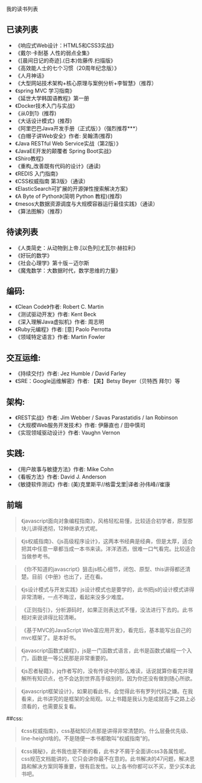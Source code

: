 我的读书列表

## 已读列表

- 《响应式Web设计：HTML5和CSS3实战》
- 《戴尔·卡耐基 人性的弱点全集》
- 《[晨间日记的奇迹].(日本)佐藤传.扫描版》
- 《高效能人士的七个习惯（20周年纪念版）》
- 《人月神话》
- 《大型网站技术架构+核心原理与案例分析+李智慧》（推荐）
- 《spring MVC 学习指南》
- 《延世大学韩国语教程》第一册
- 《Docker技术入门与实战》
- 《从0到1》(推荐)
- 《大话设计模式》(推荐)
- 《阿里巴巴Java开发手册（正式版）》（强烈推荐***）
- 《白帽子讲Web安全》作者: 吴翰清(推荐)
- 《Java RESTful Web Service实战（第2版）》
- 《JavaEE开发的颠覆者 Spring Boot实战》
- 《Shiro教程》
- 《重构_改善既有代码的设计》(通读)
- 《REDIS 入门指南》
- 《CSS权威指南 第3版》（通读）
- 《ElasticSearch可扩展的开源弹性搜索解决方案》
- 《A Byte of Python》(简明 Python 教程)(推荐)
- 《mesos大数据资源调度与大规模容器运行最佳实践》（通读）
- 《算法图解》（推荐）

## 待读列表

- 《人类简史：从动物到上帝.[以色列]尤瓦尔·赫拉利》
- 《好玩的数学》
- 《社会心理学》第十版－迈尔斯
- 《魔鬼数学：大数据时代，数学思维的力量》

## 编码:

- 《Clean Code》作者: Robert C. Martin
- 《测试驱动开发》作者: Kent Beck
- 《深入理解Java虚拟机》作者: 周志明
- 《Ruby元编程》作者: [意] Paolo Perrotta
- 《领域特定语言》作者: Martin Fowler

## 交互运维:

- 《持续交付》作者: Jez Humble / David Farley
- 《SRE：Google运维解密》作者: 【美】Betsy Beyer（贝特西 拜尔）等

## 架构:

- 《REST实战》作者: Jim Webber / Savas Parastatidis / Ian Robinson
- 《大规模Web服务开发技术》作者: 伊藤直也 / 田中慎司
- 《实现领域驱动设计》作者: Vaughn Vernon

## 实践:

- 《用户故事与敏捷方法》作者: Mike Cohn
- 《看板方法》作者: David J. Anderson
- 《敏捷软件测试》作者: (美)克里斯平//格雷戈里|译者:孙伟峰//崔康

## 前端

>《javascript面向对象编程指南》，风格轻松易懂，比较适合初学者，原型那块儿讲得透彻，12种继承方式呢。

>《js权威指南》、《js高级程序设计》，这两本书经典是经典，但是太厚，适合把其中任意一章都当成一本书来读。洋洋洒洒，很难一口气看完。比较适合当做参考书。

>《你不知道的javascript》狙击js核心细节，闭包、原型、this讲得都还清楚。目前《中册》也出了，还在看。

>《js设计模式与开发实践》js设计模式也是要学的，此书把js的设计模式讲得非常清晰，一点不晦涩，看起来没多少难度。

>《正则指引》，分析源码时，如果正则表达式不懂，没法进行下去的。此书相对来说讲得比较清晰。

>《基于MVC的JavaScript Web富应用开发》，看完后，基本能写出自己的mvc框架了。是本好书。

>《javascript函数式编程》，js是一门函数式语言，此书是函数式编程一个入门，函数是一等公民那是非常重要的。

>《js忍者秘籍》，jq作者写的，没有传说中的那么难读，话说就算你看完并理解所有知识点，也不会达到世界高手级别的。因为你还没有做到随心所欲。

>《javascript框架设计》，如果初看此书，会觉得此书有罗列代码之嫌。在我看来，此书讲究的是框架的全局观。以上书籍是我认为是成就高手之路上必须看的，也需要反复看。

##css:

>《css权威指南》，css基础知识点那是讲得非常清楚的。什么层叠优先级、line-height啥的。不是随便一本书都敢叫“权威指南”的。

>《css揭秘》，此书我也是不断的看，此书才不屑于全面讲css3各属性呢。css规范文档能讲的，它只会讲你最不在意的。此书解决的47问题，解决思路和解决方案同等重要，很有启发性。以上各书你都可以不买，至少买本此书吧。
